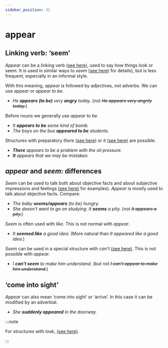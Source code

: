 ```yaml
---
sidebar_position: 31
---
```


# appear

## Linking verb: ‘seem’

*Appear* can be a linking verb [(see here)](./../../grammar/verbs/linking-verbs-be-seem-look-etc), used to say how things look or seem. It is used in similar ways to *seem* [(see here)](./seem) for details), but is less frequent, especially in an informal style.

With this meaning, *appear* is followed by adjectives, not adverbs. We can use *appear* or *appear to be*.

- *He **appears (to be)** very **angry** today.* (not *~~He appears very angrily today.~~*)

Before nouns we generally use *appear to be*.

- *It **appears to be** some kind of bomb.*
- *The boys on the bus **appeared to be** students.*

Structures with preparatory *there* [(see here)](./../../grammar/be-have-and-do/there-is) or *it* [(see here)](./../../grammar/information-structure/preparatory-it-subject) are possible.

- ***There** appears to be a problem with the oil pressure.*
- ***It** appears that we may be mistaken.*

## *appear* and *seem*: differences

*Seem* can be used to talk both about objective facts and about subjective impressions and feelings [(see here)](./seem) for examples). *Appear* is mostly used to talk about objective facts. Compare:

- *The baby **seems/appears** (to be) hungry.*
- *She doesn’t want to go on studying. It **seems** a pity.* (not *~~It appears a pity.~~*)

*Seem* is often used with *like*. This is not normal with *appear*.

- *It **seemed like** a good idea.* (More natural than *It appeared like a good idea*.)

*Seem* can be used in a special structure with *can’t* [(see here)](./seem#other-infinitives). This is not possible with *appear*.

- *I **can’t seem** to make him understand.* (but not *~~I can’t appear to make him understand.~~*)

## ‘come into sight’

*Appear* can also mean ‘come into sight’ or ‘arrive’. In this case it can be modified by an adverbial.

- *She **suddenly appeared** in the doorway.*

:::note

For structures with *look*, [(see here)](./look).

:::

